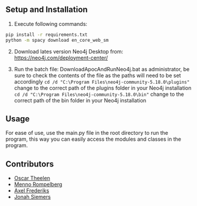 ## Setup and Installation

1. Execute following commands:

```bash
pip install -r requirements.txt
python -m spacy download en_core_web_sm
```

2. Download lates version Neo4j Desktop from: https://neo4j.com/deployment-center/

3. Run the batch file: DownloadApocAndRunNeo4j.bat as administrator, be sure to check the contents of the file as the paths will need to be set accordingly
   `cd /d "C:\Program Files\neo4j-community-5.18.0\plugins"` change to the correct path of the plugins folder in your Neo4j installation
   `cd /d "C:\Program Files\neo4j-community-5.18.0\bin"` change to the correct path of the bin folder in your Neo4j installation

## Usage

For ease of use, use the main.py file in the root directory to run the program, this way you can easily access the modules and classes in the program.

## Contributors

- [Oscar Theelen](https://github.com/Ozziehman)
- [Menno Rompelberg](https://github.com/MasterDisaster7)
- [Axel Frederiks](https://github.com/ProgrammerGhostPrK)
- [Jonah Siemers](https://github.com/Doomayy)
